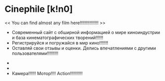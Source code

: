# Сinephile [k!n0]
<< You can find almost any film here!!!!!!!!!!!!!!! >>

- Современный сайт с обширной информацией о мире киноиндустрии и база кинематографических творений!!!!!!
- Регистрируйся и погружайся в мир кино!!!!!!!
- Оставляй свои отзывы и оценки. Делись впечатлениями с другими пользователями!!!!!!!!!
*
*
* Камера!!!!!! Мотор!!!! Action!!!!!!!!!!
